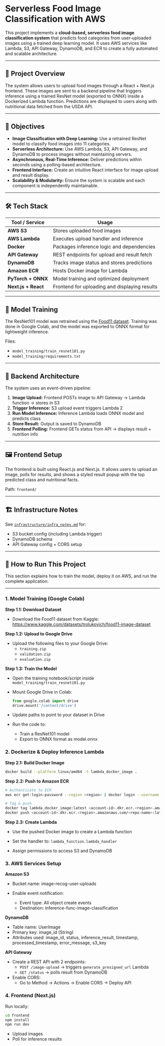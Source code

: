 # Serverless Food Image Classification with AWS

This project implements a **cloud-based, serverless food image classification system** that predicts food categories from user-uploaded images using a trained deep learning model. It uses AWS services like Lambda, S3, API Gateway, DynamoDB, and ECR to create a fully automated and scalable architecture.

---

## 🚀 Project Overview

The system allows users to upload food images through a React + Next.js frontend. These images are sent to a backend pipeline that triggers inference using a trained ResNet model (exported to ONNX) inside a Dockerized Lambda function. Predictions are displayed to users along with nutritional data fetched from the USDA API.

---

## 🎯 Objectives

- **Image Classification with Deep Learning:** Use a retrained ResNet model to classify food images into 11 categories.
- **Serverless Architecture:** Use AWS Lambda, S3, API Gateway, and DynamoDB to process images without maintaining servers.
- **Asynchronous, Real-Time Inference:** Deliver predictions within seconds using a polling-based architecture.
- **Frontend Interface:** Create an intuitive React interface for image upload and result display.
- **Scalability & Modularity:** Ensure the system is scalable and each component is independently maintainable.

---

## 🛠️ Tech Stack

| Tool / Service       | Usage                                      |
|----------------------|---------------------------------------------|
| **AWS S3**           | Stores uploaded food images                 |
| **AWS Lambda**       | Executes upload handler and inference       |
| **Docker**           | Packages inference logic and dependencies   |
| **API Gateway**      | REST endpoints for upload and result fetch  |
| **DynamoDB**         | Tracks image status and stores predictions  |
| **Amazon ECR**       | Hosts Docker image for Lambda               |
| **PyTorch + ONNX**   | Model training and optimized deployment     |
| **Next.js + React**  | Frontend for uploading and displaying results |

---

## 🧠 Model Training

The ResNet101 model was retrained using the [Food11 dataset](https://www.kaggle.com/datasets/trolukovich/food11-image-dataset). Training was done in Google Colab, and the model was exported to ONNX format for lightweight inference.

Files:
- `model_training/train_resnet101.py`
- `model_training/requirements.txt`

---

## 🧩 Backend Architecture

The system uses an event-driven pipeline:

1. **Image Upload:** Frontend POSTs image to API Gateway → Lambda function → stores in S3
2. **Trigger Inference:** S3 upload event triggers Lambda 2
3. **Run Model Inference:** Inference Lambda loads ONNX model and predicts class
4. **Store Result:** Output is saved to DynamoDB
5. **Frontend Polling:** Frontend GETs status from API → displays result + nutrition info

---

## 🖼️ Frontend Setup

The frontend is built using React.js and Next.js. It allows users to upload an image, polls for results, and shows a styled result popup with the top predicted class and nutritional facts.

Path: `frontend/`

---

## 🏗️ Infrastructure Notes

See [`infrastructure/infra_notes.md`](infrastructure/infra_notes.md) for:

- S3 bucket config (including Lambda trigger)
- DynamoDB schema
- API Gateway config + CORS setup

---

## 🚀 How to Run This Project

This section explains how to train the model, deploy it on AWS, and run the complete application.

---

### 1. Model Training (Google Colab)

**Step 1.1: Download Dataset**
- Download the Food11 dataset from Kaggle:  
  https://www.kaggle.com/datasets/trolukovich/food11-image-dataset

**Step 1.2: Upload to Google Drive**
- Upload the following files to your Google Drive:
  - `training.zip`
  - `validation.zip`
  - `evaluation.zip`

**Step 1.3: Train the Model**
- Open the training notebook/script inside `model_training/train_resnet101.py`
- Mount Google Drive in Colab:
  ```python
  from google.colab import drive
  drive.mount('/content/drive')
  ```

- Update paths to point to your dataset in Drive

- Run the code to:

  - Train a ResNet101 model
  - Export to ONNX format as model.onnx
 
### 2. Dockerize & Deploy Inference Lambda

**Step 2.1: Build Docker Image**

```bash
docker build --platform linux/amd64 -t lambda_docker_image .
```

**Step 2.2: Push to Amazon ECR**

```bash
# Authenticate to ECR
aws ecr get-login-password --region <region> | docker login --username AWS --password-stdin <account-id>.dkr.ecr.<region>.amazonaws.com

# Tag & push
docker tag lambda_docker_image:latest <account-id>.dkr.ecr.<region>.amazonaws.com/<repo-name>:latest
docker push <account-id>.dkr.ecr.<region>.amazonaws.com/<repo-name>:latest
```

**Step 2.3: Create Lambda**
- Use the pushed Docker image to create a Lambda function

- Set the handler to: `lambda_function.lambda_handler`

- Assign permissions to access S3 and DynamoDB


### 3. AWS Services Setup
**Amazon S3**
- Bucket name: image-recog-user-uploads

- Enable event notification:
  - Event type: All object create events
  - Destination: inference-func-image-classification

**DynamoDB**
- Table name: UserImage
- Primary key: image_id (String)
- Attributes used: image_id, status, inference_result, timestamp,
processed_timestamp, error_message, s3_key

**API Gateway**
- Create a REST API with 2 endpoints:
    - `POST /image-upload` → triggers `generate_presigned_url` Lambda
    - `GET /status` → polls result from DynamoDB
- Enable CORS:
  - Go to Method → Actions → Enable CORS → Deploy API

### 4. Frontend (Next.js)
Run locally:

```bash
cd frontend
npm install
npm run dev
```

- Upload images
- Poll for inference results
